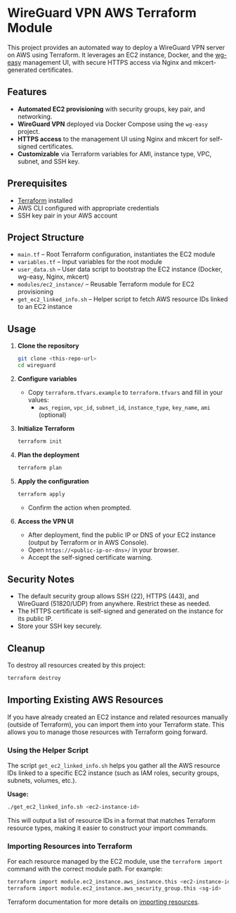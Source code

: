 # WireGuard VPN AWS Terraform Module

This project provides an automated way to deploy a WireGuard VPN server on AWS using Terraform. It leverages an EC2 instance, Docker, and the [wg-easy](https://github.com/wg-easy/wg-easy) management UI, with secure HTTPS access via Nginx and mkcert-generated certificates.

## Features
- **Automated EC2 provisioning** with security groups, key pair, and networking.
- **WireGuard VPN** deployed via Docker Compose using the `wg-easy` project.
- **HTTPS access** to the management UI using Nginx and mkcert for self-signed certificates.
- **Customizable** via Terraform variables for AMI, instance type, VPC, subnet, and SSH key.

## Prerequisites
- [Terraform](https://www.terraform.io/) installed
- AWS CLI configured with appropriate credentials
- SSH key pair in your AWS account

## Project Structure
- `main.tf` – Root Terraform configuration, instantiates the EC2 module
- `variables.tf` – Input variables for the root module
- `user_data.sh` – User data script to bootstrap the EC2 instance (Docker, wg-easy, Nginx, mkcert)
- `modules/ec2_instance/` – Reusable Terraform module for EC2 provisioning
- `get_ec2_linked_info.sh` – Helper script to fetch AWS resource IDs linked to an EC2 instance

## Usage

1. **Clone the repository**
   ```bash
   git clone <this-repo-url>
   cd wireguard
   ```

2. **Configure variables**
   - Copy `terraform.tfvars.example` to `terraform.tfvars` and fill in your values:
     - `aws_region`, `vpc_id`, `subnet_id`, `instance_type`, `key_name`, `ami` (optional)

3. **Initialize Terraform**
   ```bash
   terraform init
   ```

4. **Plan the deployment**
   ```bash
   terraform plan
   ```

5. **Apply the configuration**
   ```bash
   terraform apply
   ```
   - Confirm the action when prompted.

6. **Access the VPN UI**
   - After deployment, find the public IP or DNS of your EC2 instance (output by Terraform or in AWS Console).
   - Open `https://<public-ip-or-dns>/` in your browser.
   - Accept the self-signed certificate warning.

## Security Notes
- The default security group allows SSH (22), HTTPS (443), and WireGuard (51820/UDP) from anywhere. Restrict these as needed.
- The HTTPS certificate is self-signed and generated on the instance for its public IP.
- Store your SSH key securely.

## Cleanup
To destroy all resources created by this project:
```bash
terraform destroy
```

## Importing Existing AWS Resources
If you have already created an EC2 instance and related resources manually (outside of Terraform), you can import them into your Terraform state. This allows you to manage those resources with Terraform going forward.

### Using the Helper Script
The script `get_ec2_linked_info.sh` helps you gather all the AWS resource IDs linked to a specific EC2 instance (such as IAM roles, security groups, subnets, volumes, etc.).

**Usage:**
```bash
./get_ec2_linked_info.sh <ec2-instance-id>
```
This will output a list of resource IDs in a format that matches Terraform resource types, making it easier to construct your import commands.

### Importing Resources into Terraform
For each resource managed by the EC2 module, use the `terraform import` command with the correct module path. For example:
```bash
terraform import module.ec2_instance.aws_instance.this <ec2-instance-id>
terraform import module.ec2_instance.aws_security_group.this <sg-id>
```

Terraform documentation for more details on [importing resources](https://developer.hashicorp.com/terraform/cli/import).

